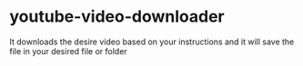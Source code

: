 # youtube-video-downloader
It downloads the desire video based on your instructions and it will save the file in your desired file or folder

